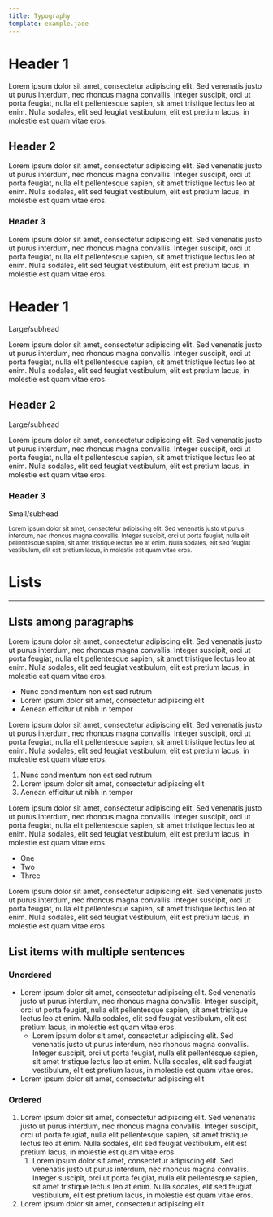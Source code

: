 ```yaml
---
title: Typography
template: example.jade
---
```


# Header 1

Lorem ipsum dolor sit amet, consectetur adipiscing elit. Sed venenatis justo ut purus interdum, nec rhoncus magna convallis. Integer suscipit, orci ut porta feugiat, nulla elit pellentesque sapien, sit amet tristique lectus leo at enim. Nulla sodales, elit sed feugiat vestibulum, elit est pretium lacus, in molestie est quam vitae eros.

## Header 2

Lorem ipsum dolor sit amet, consectetur adipiscing elit. Sed venenatis justo ut purus interdum, nec rhoncus magna convallis. Integer suscipit, orci ut porta feugiat, nulla elit pellentesque sapien, sit amet tristique lectus leo at enim. Nulla sodales, elit sed feugiat vestibulum, elit est pretium lacus, in molestie est quam vitae eros.

### Header 3

Lorem ipsum dolor sit amet, consectetur adipiscing elit. Sed venenatis justo ut purus interdum, nec rhoncus magna convallis. Integer suscipit, orci ut porta feugiat, nulla elit pellentesque sapien, sit amet tristique lectus leo at enim. Nulla sodales, elit sed feugiat vestibulum, elit est pretium lacus, in molestie est quam vitae eros.

# Header 1

<p class="subhead">Large/subhead</p>

Lorem ipsum dolor sit amet, consectetur adipiscing elit. Sed venenatis justo ut purus interdum, nec rhoncus magna convallis. Integer suscipit, orci ut porta feugiat, nulla elit pellentesque sapien, sit amet tristique lectus leo at enim. Nulla sodales, elit sed feugiat vestibulum, elit est pretium lacus, in molestie est quam vitae eros.

## Header 2

<p class="subhead">Large/subhead</p>

Lorem ipsum dolor sit amet, consectetur adipiscing elit. Sed venenatis justo ut purus interdum, nec rhoncus magna convallis. Integer suscipit, orci ut porta feugiat, nulla elit pellentesque sapien, sit amet tristique lectus leo at enim. Nulla sodales, elit sed feugiat vestibulum, elit est pretium lacus, in molestie est quam vitae eros.

### Header 3

<p class="subhead subhead--small">Small/subhead</p>

<small>Lorem ipsum dolor sit amet, consectetur adipiscing elit. Sed venenatis justo ut purus interdum, nec rhoncus magna convallis. Integer suscipit, orci ut porta feugiat, nulla elit pellentesque sapien, sit amet tristique lectus leo at enim. Nulla sodales, elit sed feugiat vestibulum, elit est pretium lacus, in molestie est quam vitae eros.</small>

# Lists

---

## Lists among paragraphs

Lorem ipsum dolor sit amet, consectetur adipiscing elit. Sed venenatis justo ut purus interdum, nec rhoncus magna convallis. Integer suscipit, orci ut porta feugiat, nulla elit pellentesque sapien, sit amet tristique lectus leo at enim. Nulla sodales, elit sed feugiat vestibulum, elit est pretium lacus, in molestie est quam vitae eros.

<ul class="list">
    <li>Nunc condimentum non est sed rutrum</li>
    <li>Lorem ipsum dolor sit amet, consectetur adipiscing elit</li>
    <li>Aenean efficitur ut nibh in tempor</li>
</ul>

Lorem ipsum dolor sit amet, consectetur adipiscing elit. Sed venenatis justo ut purus interdum, nec rhoncus magna convallis. Integer suscipit, orci ut porta feugiat, nulla elit pellentesque sapien, sit amet tristique lectus leo at enim. Nulla sodales, elit sed feugiat vestibulum, elit est pretium lacus, in molestie est quam vitae eros.

1. Nunc condimentum non est sed rutrum
2. Lorem ipsum dolor sit amet, consectetur adipiscing elit
3. Aenean efficitur ut nibh in tempor

Lorem ipsum dolor sit amet, consectetur adipiscing elit. Sed venenatis justo ut purus interdum, nec rhoncus magna convallis. Integer suscipit, orci ut porta feugiat, nulla elit pellentesque sapien, sit amet tristique lectus leo at enim. Nulla sodales, elit sed feugiat vestibulum, elit est pretium lacus, in molestie est quam vitae eros.

<ul class="checklist">
    <li>One</li>
    <li>Two</li>
    <li>Three</li>
</ul>

Lorem ipsum dolor sit amet, consectetur adipiscing elit. Sed venenatis justo ut purus interdum, nec rhoncus magna convallis. Integer suscipit, orci ut porta feugiat, nulla elit pellentesque sapien, sit amet tristique lectus leo at enim. Nulla sodales, elit sed feugiat vestibulum, elit est pretium lacus, in molestie est quam vitae eros.

## List items with multiple sentences

### Unordered

<ul class="list">
    <li>Lorem ipsum dolor sit amet, consectetur adipiscing elit. Sed venenatis justo ut purus interdum, nec rhoncus magna convallis. Integer suscipit, orci ut porta feugiat, nulla elit pellentesque sapien, sit amet tristique lectus leo at enim. Nulla sodales, elit sed feugiat vestibulum, elit est pretium lacus, in molestie est quam vitae eros.
        <ul class="list">
            <li>Lorem ipsum dolor sit amet, consectetur adipiscing elit. Sed venenatis justo ut purus interdum, nec rhoncus magna convallis. Integer suscipit, orci ut porta feugiat, nulla elit pellentesque sapien, sit amet tristique lectus leo at enim. Nulla sodales, elit sed feugiat vestibulum, elit est pretium lacus, in molestie est quam vitae eros.</li>
        </ul>
    </li>
    <li>Lorem ipsum dolor sit amet, consectetur adipiscing elit</li>
</ul>

### Ordered

1. Lorem ipsum dolor sit amet, consectetur adipiscing elit. Sed venenatis justo ut purus interdum, nec rhoncus magna convallis. Integer suscipit, orci ut porta feugiat, nulla elit pellentesque sapien, sit amet tristique lectus leo at enim. Nulla sodales, elit sed feugiat vestibulum, elit est pretium lacus, in molestie est quam vitae eros.
    1. Lorem ipsum dolor sit amet, consectetur adipiscing elit. Sed venenatis justo ut purus interdum, nec rhoncus magna convallis. Integer suscipit, orci ut porta feugiat, nulla elit pellentesque sapien, sit amet tristique lectus leo at enim. Nulla sodales, elit sed feugiat vestibulum, elit est pretium lacus, in molestie est quam vitae eros.
2. Lorem ipsum dolor sit amet, consectetur adipiscing elit
